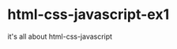 # html-css-javascript-ex1
it's all about html-css-javascript

<meta name="viewport" content="width=device-width, initial-scale=1.0">

